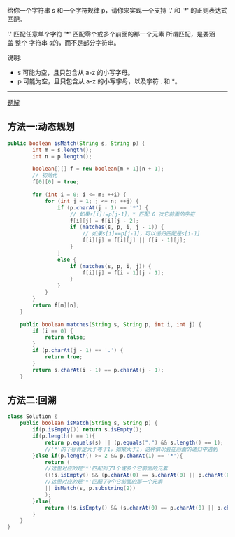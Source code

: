 给你一个字符串 s 和一个字符规律 p，请你来实现一个支持 '.' 和 '*' 的正则表达式匹配。

'.' 匹配任意单个字符
'*' 匹配零个或多个前面的那一个元素
所谓匹配，是要涵盖 整个 字符串 s的，而不是部分字符串。

说明:

- s 可能为空，且只包含从 a-z 的小写字母。
- p 可能为空，且只包含从 a-z 的小写字母，以及字符 . 和 *。

***
[题解](https://leetcode-cn.com/problems/regular-expression-matching/solution/zheng-ze-biao-da-shi-pi-pei-by-leetcode-solution/)

## 方法一:动态规划
```Java
public boolean isMatch(String s, String p) {
        int m = s.length();
        int n = p.length();

        boolean[][] f = new boolean[m + 1][n + 1];
        // 初始化
        f[0][0] = true;

        for (int i = 0; i <= m; ++i) {
            for (int j = 1; j <= n; ++j) {
                if (p.charAt(j - 1) == '*') {
                    // 如果s[i]!=p[j-1]，* 匹配 0 次它前面的字符
                    f[i][j] = f[i][j - 2];
                    if (matches(s, p, i, j - 1)) {
                        // 如果s[i]==p[j-1]，可以递归匹配是s[i-1]
                        f[i][j] = f[i][j] || f[i - 1][j];
                    }
                }
                else {
                    if (matches(s, p, i, j)) {
                        f[i][j] = f[i - 1][j - 1];
                    }
                }
            }
        }
        return f[m][n];
    }

    public boolean matches(String s, String p, int i, int j) {
        if (i == 0) {
            return false;
        }
        if (p.charAt(j - 1) == '.') {
            return true;
        }
        return s.charAt(i - 1) == p.charAt(j - 1);
    }
```

## 方法二:回溯

```Java
class Solution {
    public boolean isMatch(String s, String p) {
        if(p.isEmpty()) return s.isEmpty();
        if(p.length() == 1){
            return p.equals(s) || (p.equals(".") && s.length() == 1);
            //'*'的下标肯定大于等于1，如果大于1，这种情况会在后面的递归中遇到
        }else if(p.length() >= 2 && p.charAt(1) == '*'){
            return (
            //这里对应的是'*'匹配到了1个或多个它前面的元素
            ((!s.isEmpty() && (p.charAt(0) == s.charAt(0) || p.charAt(0) == '.')) && isMatch(s.substring(1), p)) 
            //这里对应的是'*'匹配了0个它前面的那一个元素
            || isMatch(s, p.substring(2)) 
            );
        }else{
            return (!s.isEmpty() && (s.charAt(0) == p.charAt(0) || p.charAt(0) == '.')) && isMatch(s.substring(1), p.substring(1));
        }
    }
}
```